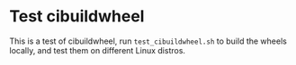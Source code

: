 # Test cibuildwheel

This is a test of cibuildwheel, run `test_cibuildwheel.sh` to build the wheels locally, and test them on different Linux distros.
